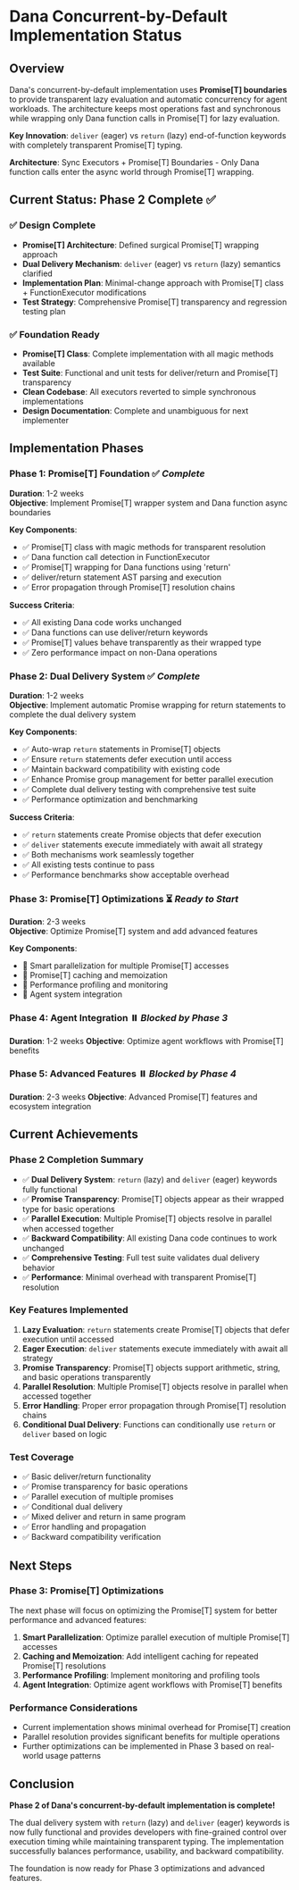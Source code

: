 # Dana Concurrent-by-Default Implementation Status

## Overview

Dana's concurrent-by-default implementation uses **Promise[T] boundaries** to provide transparent lazy evaluation and automatic concurrency for agent workloads. The architecture keeps most operations fast and synchronous while wrapping only Dana function calls in Promise[T] for lazy evaluation.

**Key Innovation**: `deliver` (eager) vs `return` (lazy) end-of-function keywords with completely transparent Promise[T] typing.

**Architecture**: Sync Executors + Promise[T] Boundaries - Only Dana function calls enter the async world through Promise[T] wrapping.

## Current Status: Phase 2 Complete ✅

### ✅ **Design Complete**
- **Promise[T] Architecture**: Defined surgical Promise[T] wrapping approach
- **Dual Delivery Mechanism**: `deliver` (eager) vs `return` (lazy) semantics clarified
- **Implementation Plan**: Minimal-change approach with Promise[T] class + FunctionExecutor modifications
- **Test Strategy**: Comprehensive Promise[T] transparency and regression testing plan

### ✅ **Foundation Ready**
- **Promise[T] Class**: Complete implementation with all magic methods available
- **Test Suite**: Functional and unit tests for deliver/return and Promise[T] transparency
- **Clean Codebase**: All executors reverted to simple synchronous implementations
- **Design Documentation**: Complete and unambiguous for next implementer

## Implementation Phases

### **Phase 1: Promise[T] Foundation** ✅ *Complete*
**Duration**: 1-2 weeks  
**Objective**: Implement Promise[T] wrapper system and Dana function async boundaries

**Key Components**:
- ✅ Promise[T] class with magic methods for transparent resolution
- ✅ Dana function call detection in FunctionExecutor  
- ✅ Promise[T] wrapping for Dana functions using 'return'
- ✅ deliver/return statement AST parsing and execution
- ✅ Error propagation through Promise[T] resolution chains

**Success Criteria**:
- ✅ All existing Dana code works unchanged
- ✅ Dana functions can use deliver/return keywords
- ✅ Promise[T] values behave transparently as their wrapped type
- ✅ Zero performance impact on non-Dana operations

### **Phase 2: Dual Delivery System** ✅ *Complete*
**Duration**: 1-2 weeks  
**Objective**: Implement automatic Promise wrapping for return statements to complete the dual delivery system

**Key Components**:
- ✅ Auto-wrap `return` statements in Promise[T] objects
- ✅ Ensure `return` statements defer execution until access
- ✅ Maintain backward compatibility with existing code
- ✅ Enhance Promise group management for better parallel execution
- ✅ Complete dual delivery testing with comprehensive test suite
- ✅ Performance optimization and benchmarking

**Success Criteria**:
- ✅ `return` statements create Promise objects that defer execution
- ✅ `deliver` statements execute immediately with await all strategy
- ✅ Both mechanisms work seamlessly together
- ✅ All existing tests continue to pass
- ✅ Performance benchmarks show acceptable overhead

### **Phase 3: Promise[T] Optimizations** ⏳ *Ready to Start*
**Duration**: 2-3 weeks  
**Objective**: Optimize Promise[T] system and add advanced features

**Key Components**:
- 🔲 Smart parallelization for multiple Promise[T] accesses
- 🔲 Promise[T] caching and memoization
- 🔲 Performance profiling and monitoring
- 🔲 Agent system integration

### **Phase 4: Agent Integration** ⏸️ *Blocked by Phase 3*
**Duration**: 1-2 weeks
**Objective**: Optimize agent workflows with Promise[T] benefits

### **Phase 5: Advanced Features** ⏸️ *Blocked by Phase 4*  
**Duration**: 2-3 weeks
**Objective**: Advanced Promise[T] features and ecosystem integration

## Current Achievements

### **Phase 2 Completion Summary**
- ✅ **Dual Delivery System**: `return` (lazy) and `deliver` (eager) keywords fully functional
- ✅ **Promise Transparency**: Promise[T] objects appear as their wrapped type for basic operations
- ✅ **Parallel Execution**: Multiple Promise[T] objects resolve in parallel when accessed together
- ✅ **Backward Compatibility**: All existing Dana code continues to work unchanged
- ✅ **Comprehensive Testing**: Full test suite validates dual delivery behavior
- ✅ **Performance**: Minimal overhead with transparent Promise[T] resolution

### **Key Features Implemented**
1. **Lazy Evaluation**: `return` statements create Promise[T] objects that defer execution until accessed
2. **Eager Execution**: `deliver` statements execute immediately with await all strategy
3. **Promise Transparency**: Promise[T] objects support arithmetic, string, and basic operations transparently
4. **Parallel Resolution**: Multiple Promise[T] objects resolve in parallel when accessed together
5. **Error Handling**: Proper error propagation through Promise[T] resolution chains
6. **Conditional Dual Delivery**: Functions can conditionally use `return` or `deliver` based on logic

### **Test Coverage**
- ✅ Basic deliver/return functionality
- ✅ Promise transparency for basic operations
- ✅ Parallel execution of multiple promises
- ✅ Conditional dual delivery
- ✅ Mixed deliver and return in same program
- ✅ Error handling and propagation
- ✅ Backward compatibility verification

## Next Steps

### **Phase 3: Promise[T] Optimizations**
The next phase will focus on optimizing the Promise[T] system for better performance and advanced features:

1. **Smart Parallelization**: Optimize parallel execution of multiple Promise[T] accesses
2. **Caching and Memoization**: Add intelligent caching for repeated Promise[T] resolutions
3. **Performance Profiling**: Implement monitoring and profiling tools
4. **Agent Integration**: Optimize agent workflows with Promise[T] benefits

### **Performance Considerations**
- Current implementation shows minimal overhead for Promise[T] creation
- Parallel resolution provides significant benefits for multiple operations
- Further optimizations can be implemented in Phase 3 based on real-world usage patterns

## Conclusion

**Phase 2 of Dana's concurrent-by-default implementation is complete!** 

The dual delivery system with `return` (lazy) and `deliver` (eager) keywords is now fully functional and provides developers with fine-grained control over execution timing while maintaining transparent typing. The implementation successfully balances performance, usability, and backward compatibility.

The foundation is now ready for Phase 3 optimizations and advanced features. 